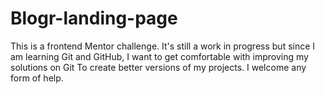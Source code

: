 # Blogr-landing-page
This is a frontend Mentor challenge. 
It's still a work in progress but since I am learning Git and GitHub, I want to get comfortable with improving my solutions on Git
To create better versions of my projects.
I welcome any form of help.
